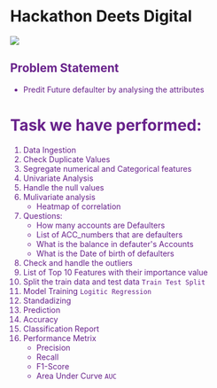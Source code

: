 # Hackathon Deets Digital 
![](https://i.imgur.com/QLKrhs7.png)

## <font color=	#68228B>Problem Statement <font>
- Predit Future defaulter by analysing the attributes

# Task we have performed:
1. Data Ingestion
2. Check Duplicate Values
3. Segregate numerical and Categorical features
4. Univariate Analysis
5. Handle the null values
6. Mulivariate analysis
	- Heatmap of correlation
7. Questions:
	- How many accounts are Defaulters
	- List of ACC_numbers that are defaulters
	- What is the balance in defauter's Accounts
	- What is the Date of birth of defaulters
8. Check and handle the outliers
9. List of Top 10 Features with their importance value
10. Split the train data and test data `Train Test Split`
11. Model Training `Logitic Regression`
12. Standadizing 
13. Prediction
14. Accuracy
15. Classification Report
16. Performance Metrix
	- Precision
	- Recall
	- F1-Score
	- Area Under Curve `AUC`
